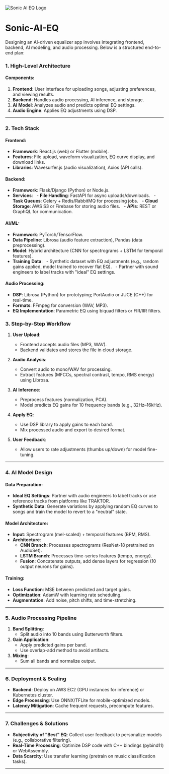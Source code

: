 ![Sonic AI EQ Logo](assets/Sonicai001.jpg)

# Sonic-AI-EQ
Designing an AI-driven equalizer app involves integrating frontend, backend, AI modeling, and audio processing. Below is a structured end-to-end plan:

### **1. High-Level Architecture**
#### **Components**:
1. **Frontend**: User interface for uploading songs, adjusting preferences, and viewing results.
2. **Backend**: Handles audio processing, AI inference, and storage.
3. **AI Model**: Analyzes audio and predicts optimal EQ settings.
4. **Audio Engine**: Applies EQ adjustments using DSP.

---

### **2. Tech Stack**
#### **Frontend**:
- **Framework**: React.js (web) or Flutter (mobile).
- **Features**: File upload, waveform visualization, EQ curve display, and download links.
- **Libraries**: Wavesurfer.js (audio visualization), Axios (API calls).

#### **Backend**:
- **Framework**: Flask/Django (Python) or Node.js.
- **Services**:
  - **File Handling**: FastAPI for async uploads/downloads.
  - **Task Queues**: Celery + Redis/RabbitMQ for processing jobs.
  - **Cloud Storage**: AWS S3 or Firebase for storing audio files.
  - **APIs**: REST or GraphQL for communication.

#### **AI/ML**:
- **Framework**: PyTorch/TensorFlow.
- **Data Pipeline**: Librosa (audio feature extraction), Pandas (data preprocessing).
- **Model**: Hybrid architecture (CNN for spectrograms + LSTM for temporal features).
- **Training Data**: 
  - Synthetic dataset with EQ adjustments (e.g., random gains applied, model trained to recover flat EQ).
  - Partner with sound engineers to label tracks with "ideal" EQ settings.

#### **Audio Processing**:
- **DSP**: Librosa (Python) for prototyping; PortAudio or JUCE (C++) for real-time.
- **Formats**: FFmpeg for conversion (WAV, MP3).
- **EQ Implementation**: Parametric EQ using biquad filters or FIR/IIR filters.

### **3. Step-by-Step Workflow**
1. **User Upload**:
   - Frontend accepts audio files (MP3, WAV).
   - Backend validates and stores the file in cloud storage.

2. **Audio Analysis**:
   - Convert audio to mono/WAV for processing.
   - Extract features (MFCCs, spectral contrast, tempo, RMS energy) using Librosa.

3. **AI Inference**:
   - Preprocess features (normalization, PCA).
   - Model predicts EQ gains for 10 frequency bands (e.g., 32Hz–16kHz).

4. **Apply EQ**:
   - Use DSP library to apply gains to each band.
   - Mix processed audio and export to desired format.

5. **User Feedback**:
   - Allow users to rate adjustments (thumbs up/down) for model fine-tuning.

---

### **4. AI Model Design**
#### **Data Preparation**:
- **Ideal EQ Settings**: Partner with audio engineers to label tracks or use reference tracks from platforms like TRAKTOR.
- **Synthetic Data**: Generate variations by applying random EQ curves to songs and train the model to revert to a "neutral" state.

#### **Model Architecture**:
- **Input**: Spectrogram (mel-scaled) + temporal features (BPM, RMS).
- **Architecture**:
  - **CNN Branch**: Processes spectrograms (ResNet-18 pretrained on AudioSet).
  - **LSTM Branch**: Processes time-series features (tempo, energy).
  - **Fusion**: Concatenate outputs, add dense layers for regression (10 output neurons for gains).

#### **Training**:
- **Loss Function**: MSE between predicted and target gains.
- **Optimization**: AdamW with learning rate scheduling.
- **Augmentation**: Add noise, pitch shifts, and time-stretching.

---

### **5. Audio Processing Pipeline**
1. **Band Splitting**:
   - Split audio into 10 bands using Butterworth filters.
2. **Gain Application**:
   - Apply predicted gains per band.
   - Use overlap-add method to avoid artifacts.
3. **Mixing**:
   - Sum all bands and normalize output.

---

### **6. Deployment & Scaling**
- **Backend**: Deploy on AWS EC2 (GPU instances for inference) or Kubernetes cluster.
- **Edge Processing**: Use ONNX/TFLite for mobile-optimized models.
- **Latency Mitigation**: Cache frequent requests, precompute features.

---

### **7. Challenges & Solutions**
- **Subjectivity of "Best" EQ**: Collect user feedback to personalize models (e.g., collaborative filtering).
- **Real-Time Processing**: Optimize DSP code with C++ bindings (pybind11) or WebAssembly.
- **Data Scarcity**: Use transfer learning (pretrain on music classification tasks).

---
